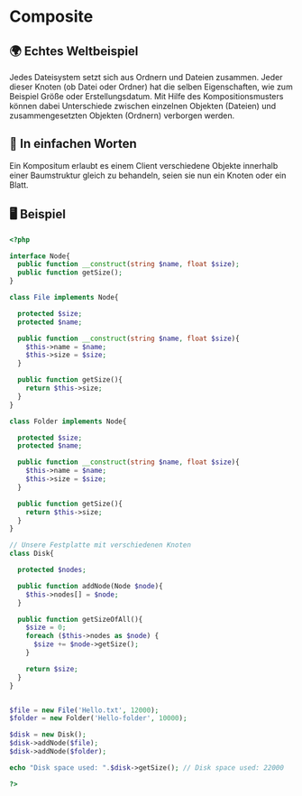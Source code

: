 # Composite

## 🌍 Echtes Weltbeispiel
Jedes Dateisystem setzt sich aus Ordnern und Dateien zusammen. Jeder dieser Knoten (ob Datei oder Ordner) hat die selben Eigenschaften, wie zum Beispiel Größe oder Erstellungsdatum. Mit Hilfe des Kompositionsmusters können dabei Unterschiede zwischen einzelnen Objekten (Dateien) und zusammengesetzten Objekten (Ordnern) verborgen werden. 

## 💬 In einfachen Worten
Ein Kompositum erlaubt es einem Client verschiedene Objekte innerhalb einer Baumstruktur gleich zu behandeln, seien sie nun ein Knoten oder ein Blatt. 


## 🖥 Beispiel
```php 
<?php

interface Node{
  public function __construct(string $name, float $size);
  public function getSize();
}

class File implements Node{

  protected $size;
  protected $name;

  public function __construct(string $name, float $size){
    $this->name = $name;
    $this->size = $size;
  }

  public function getSize(){
    return $this->size;
  }
}

class Folder implements Node{

  protected $size;
  protected $name;

  public function __construct(string $name, float $size){
    $this->name = $name;
    $this->size = $size;
  }

  public function getSize(){
    return $this->size;
  }
}

// Unsere Festplatte mit verschiedenen Knoten
class Disk{

  protected $nodes;

  public function addNode(Node $node){
    $this->nodes[] = $node;
  }

  public function getSizeOfAll(){
    $size = 0;
    foreach ($this->nodes as $node) {
      $size += $node->getSize();
    }

    return $size;
  }
}


$file = new File('Hello.txt', 12000);
$folder = new Folder('Hello-folder', 10000);

$disk = new Disk();
$disk->addNode($file);
$disk->addNode($folder);

echo "Disk space used: ".$disk->getSize(); // Disk space used: 22000

?>
```